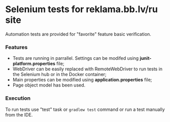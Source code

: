 Selenium tests for reklama.bb.lv/ru site
==========================================================

Automation tests are provided for "favorite" feature basic verification.

### Features
- Tests are running in parrallel. Settings can be modifed using **junit-platform.properties** file;
- WebDriver can be easily replaced with RemoteWebDriver to run tests in the Selenium hub or in the Docker container;
- Main properties can be modified using **application.properties** file;
- Page object model has been used.

### Execution
To run tests use "test" task or `gradlew test` command or run a test manually from the IDE.

